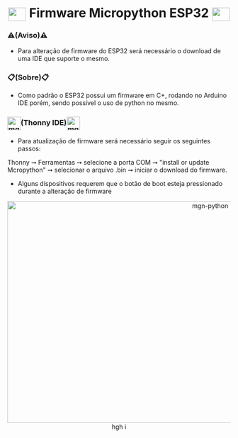 <h1 align="center">
   <img align="center" alt="mgn-python" height="30" width="40" src="https://cdn.jsdelivr.net/gh/devicons/devicon/icons/python/python-original.svg"> Firmware Micropython ESP32 <img align="center" alt="mgn-Csharp" height="30" width="40" src="https://cdn.jsdelivr.net/gh/devicons/devicon/icons/python/python-original.svg">
 </h1>

### ⚠️(Aviso)⚠️
- Para alteração de firmware do ESP32 será necessário o download de uma IDE que suporte o mesmo.
    
### 📋(Sobre)📋
- Como padrão o ESP32 possui um firmware em C+, rodando no Arduino IDE porém, sendo possível o uso de python no mesmo.

<h3><img align="center" alt="mgn-Csharp" height="30" width="30" src="https://user-images.githubusercontent.com/111460258/208281320-d530f7af-246f-4733-8246-5872b1082887.png">(Thonny IDE)<img align="center" alt="mgn-Csharp" height="30" width="30" src="https://user-images.githubusercontent.com/111460258/208281320-d530f7af-246f-4733-8246-5872b1082887.png"></h3>

- Para atualização de firmware será necessário seguir os seguintes passos:

Thonny ➞ Ferramentas ➞ selecione a porta COM ➞ "install or update Mcropython" ➞ selecionar o arquivo .bin ➞ iniciar o download do firmware.
- Alguns dispositivos requerem que o botão de boot esteja pressionado durante a alteração de firmware

<div align="center">
<img align="center" alt="mgn-python" height="500" width="900" src="https://user-images.githubusercontent.com/111460258/208281512-abf744d8-2e59-4ec9-b609-6e438e61a2c4.png"
</div>  hgh i

